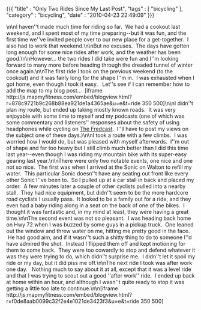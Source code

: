 {{{ "title" : "Only Two Rides Since My Last Post", "tags" : [ "bicycling" ], "category" : "bicycling", "date" : "2010-04-23 22:49:09" }}}

<div>\n\nI haven''t made much time for riding so far.  We had a cookout last weekend, and I spent most of my time preparing--but it was fun, and the first time we''ve invited people over to our new place for a get-together.  I also had to work that weekend.\n\nBut no excuses.  The days have gotten long enough for some nice rides after work, and the weather has been good.\n\nHowever... the two rides I did take were fun and I''m looking forward to many more before heading through the dreaded tunnel of winter once again.\n\nThe first ride I took on the previous weekend (to the cookout) and it was fairly long for the shape I''m in.  I was exhausted when I got home, even though I took it easy.   Let''s see if I can remember how to add the map to my blog post...  [iframe http://js.mapmyfitness.com/embed/blogview.html?r=878c9721b9c268b88ea921de1a4365ae&amp;u=e&amp;t=ride 350 500]\n\nI didn''t plan my route, but ended up taking mostly known roads.  It was very enjoyable with some time to myself and my podcasts (one of which was some commentary and listeners'' responses about the safety of using headphones while cycling on <a href="http://www.thefredcast.com/" target="_self">The Fredcast</a>.  I''ll have to post my views on the subject one of these days.)\n\nI took a route with a few climbs.  I was worried how I would do, but was pleased with myself afterwards.  I''m out of shape and far too heavy but I still climb much better than I did this time last year--even though I was riding my mountain bike with its super-easy gearing last year.\n\nThere were only two notable events, one nice and one not so nice.  The first was when I arrived at the Sonic on Walton to refill my water.  This particular Sonic doesn''t have any seating out front like every other Sonic I''ve been to.  So I pulled up at a car stall in back and placed my order.  A few minutes later a couple of other cyclists pulled into a nearby stall.  They had nice equipment, but didn''t seem to be the more hardcore road cyclists I usually pass.  It looked to be a family out for a ride, and they even had a baby riding along in a seat on the back of one of the bikes.  I thought it was fantastic and, in my mind at least, they were having a great time.\n\nThe second event was not so pleasant.  I was heading back home on Hwy 72 when I was buzzed by some guys in a pickup truck.  One leaned out the window and threw water on me, hitting me pretty good in the face.  He had good aim, and if it wasn''t such a shitty thing to do to someone I''d have admired the shot.  Instead I flipped them off and kept motioning for them to come back.  They were too cowardly to stop and defend whatever it was they were trying to do, which didn''t surprise me.  I didn''t let it spoil my ride or my day, but it did piss me off.\n\nThe next ride I took was after work one day.   Nothing much to say about it at all, except that it was a level ride and that I was trying to scout out a good ''after work'' ride.  I ended up back at home within an hour, and although I wasn''t quite ready to stop it was getting a little too late to continue.\n\n[iframe http://js.mapmyfitness.com/embed/blogview.html?r=f0de8aab0099c32f2e4e1021de3423f3&amp;u=e&amp;t=ride 350 500]</div>